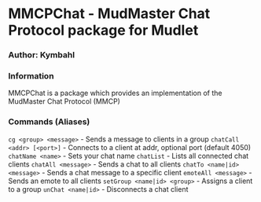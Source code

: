 # MMCPChat - MudMaster Chat Protocol package for Mudlet

### Author: Kymbahl

### Information
MMCPChat is a package which provides an implementation of the MudMaster Chat Protocol (MMCP)

### Commands (Aliases)
`cg <group> <message>`          - Sends a message to clients in a group
`chatCall <addr> [<port>]`      - Connects to a client at addr, optional port (default 4050)
`chatName <name>`               - Sets your chat name
`chatList`                      - Lists all connected chat clients
`chatAll <message>`             - Sends a chat to all clients
`chatTo <name|id> <message>`    - Sends a chat message to a specific client
`emoteAll <message>`            - Sends an emote to all clients
`setGroup <name|id> <group>`    - Assigns a client to a group
`unChat <name|id>`              - Disconnects a chat client